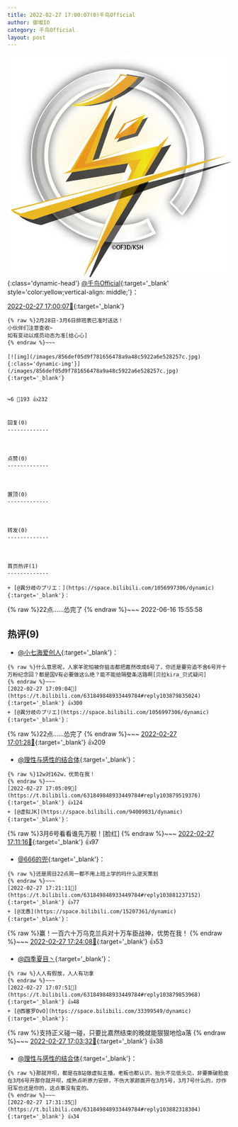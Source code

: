 ```yaml
---
title: 2022-02-27 17:00:07(0)千鸟Official
author: 御坂IO
category: 千鸟Official
layout: post
---
```


![img](/images/d7235309f85c0e1aec9d4ca9b6be983202228f8e.jpg){:class='dynamic-head'}
[@千鸟Official](https://space.bilibili.com/553771121/dynamic){:target='_blank' style='color:yellow;vertical-align: middle;'}：

[2022-02-27 17:00:07🔗](https://t.bilibili.com/631849848933449784){:target='_blank'}

~~~
{% raw %}2月28日-3月6日排班表已准时送达！
小伙伴们注意查收~
如有变动以成员动态为准[给心心] 
{% endraw %}~~~

[![img](/images/856def05d9f781656478a9a48c5922a6e528257c.jpg){:class='dynamic-img'}](/images/856def05d9f781656478a9a48c5922a6e528257c.jpg){:target='_blank'}


↪️6 💬193 👍232


回复(0)
-------------



点赞(0)
-------------



置顶(0)
-------------



转发(0)
-------------



首页热评(1)
-------------

+ [@異分岐のプリエ：](https://space.bilibili.com/1056997306/dynamic){:target='_blank'}：
~~~
{% raw %}22点......怂完了
{% endraw %}~~~
2022-06-16 15:55:58


热评(9)
-------------

+ [@小七海爱创人](https://space.bilibili.com/12072645/dynamic){:target='_blank'}：
~~~
{% raw %}什么意思呢，人家羊驼怕被你狙击都把嘉然改成6号了，你还是要穷追不舍6号开十万粉纪念回？都是国V有必要做这么绝？能不能给隔壁条活路啊[贝拉kira_贝式疑问]
{% endraw %}~~~
[2022-02-27 17:09:04🔗](https://t.bilibili.com/631849848933449784#reply103879835024){:target='_blank'} 👍300
+ [@異分岐のプリエ](https://space.bilibili.com/1056997306/dynamic){:target='_blank'}：
~~~
{% raw %}22点......怂完了
{% endraw %}~~~
[2022-02-27 17:01:28🔗](https://t.bilibili.com/631849848933449784#reply103879082528){:target='_blank'} 👍209
+ [@理性与感性的结合体](https://space.bilibili.com/7108333/dynamic){:target='_blank'}：
~~~
{% raw %}12w对162w，优势在我！
{% endraw %}~~~
[2022-02-27 17:05:09🔗](https://t.bilibili.com/631849848933449784#reply103879519376){:target='_blank'} 👍124
+ [@虚拟JK](https://space.bilibili.com/94009831/dynamic){:target='_blank'}：
~~~
{% raw %}3月6号看看谁先万舰！[脸红]
{% endraw %}~~~
[2022-02-27 17:11:16🔗](https://t.bilibili.com/631849848933449784#reply103880210384){:target='_blank'} 👍97
+ [@666的兜](https://space.bilibili.com/43829545/dynamic){:target='_blank'}：
~~~
{% raw %}还是周日22点周一都不用上班上学的吗什么逆天策划
{% endraw %}~~~
[2022-02-27 17:21:11🔗](https://t.bilibili.com/631849848933449784#reply103881237152){:target='_blank'} 👍77
+ [@沈愚](https://space.bilibili.com/15207361/dynamic){:target='_blank'}：
~~~
{% raw %}赢！一百六十万乌克兰兵对十万车臣战神，优势在我！
{% endraw %}~~~
[2022-02-27 17:24:08🔗](https://t.bilibili.com/631849848933449784#reply103881555712){:target='_blank'} 👍53
+ [@四季夏目丶](https://space.bilibili.com/515513365/dynamic){:target='_blank'}：
~~~
{% raw %}人人有假放，人人有功拿
{% endraw %}~~~
[2022-02-27 17:07:51🔗](https://t.bilibili.com/631849848933449784#reply103879853968){:target='_blank'} 👍48
+ [@西塞罗OvO](https://space.bilibili.com/33399549/dynamic){:target='_blank'}：
~~~
{% raw %}支持正义碰一碰，只要比嘉然结束的晚就能狠狠地恰a落
{% endraw %}~~~
[2022-02-27 17:03:32🔗](https://t.bilibili.com/631849848933449784#reply103879462784){:target='_blank'} 👍38
+ [@理性与感性的结合体](https://space.bilibili.com/7108333/dynamic){:target='_blank'}：
~~~
{% raw %}那就开呗，都是在B站做虚拟主播，老板也都认识，抬头不见低头见，非要撕破脸皮在3月6号开那你就开呗，成熟点听原力安排，不伤大家颜面开在3月5号，3月7号什么的，炒作冠军也还是你的，这点事没有变的。
{% endraw %}~~~
[2022-02-27 17:31:35🔗](https://t.bilibili.com/631849848933449784#reply103882318304){:target='_blank'} 👍34


